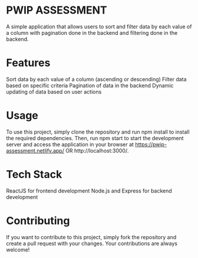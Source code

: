 # PWIP ASSESSMENT

A simple application that allows users to sort and filter data by each value of a column with pagination done in the backend and filtering done in the backend.

# Features

Sort data by each value of a column (ascending or descending)
Filter data based on specific criteria
Pagination of data in the backend
Dynamic updating of data based on user actions

# Usage
To use this project, simply clone the repository and run npm install to install the required dependencies. Then, run npm start to start the development server and access the application in your browser at https://pwip-assessment.netlify.app/ OR http://localhost:3000/.

# Tech Stack
ReactJS for frontend development
Node.js and Express for backend development

# Contributing
If you want to contribute to this project, simply fork the repository and create a pull request with your changes. Your contributions are always welcome!
